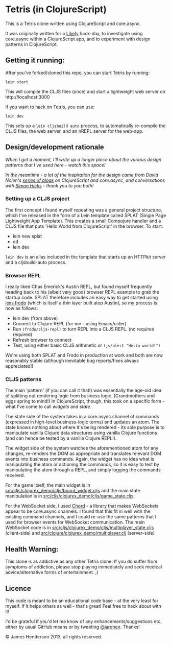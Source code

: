 # Tetris (in ClojureScript)

This is a Tetris clone written using ClojureScript and core.async.

It was originally written for a [Likely](http://likely.co) hack-day,
to investigate using core.async within a ClojureScript app, and to
experiment with design patterns in ClojureScript.

## Getting it running:

After you've forked/cloned this repo, you can start Tetris by running:

    lein start
	
This will compile the CLJS files (once) and start a lightweight web server on
http://localhost:3000
	
If you want to hack on Tetris, you can use:

    lein dev

This sets up a `lein cljsbuild auto` process, to automatically
re-compile the CLJS files, the web server, and an nREPL server for the
web-app.

## Design/development rationale

*When I get a moment, I'll write up a longer piece about the various
 design patterns that I've used here - watch this space!*
 
*In the meantime - a lot of the inspiration for the design came from
 David Nolen's [series of blogs](https://swannodette.github.io) on
 ClojureScript and core.async, and conversations with
 [Simon Hicks](https://github.com/simonhicks) - thank you to you
 both!*

### Setting up a CLJS project

The first concept I found myself repeating was a general project
structure, which I've released in the form of a Lein template called
SPLAT (Single Page Lightweight App Template). This creates a small
Compojure handler and a CLJS file that puts 'Hello World from
ClojureScript' in the browser. To start:

* lein new splat <your-app>
* cd <your-app>
* lein dev

`lein dev` is an alias included in the template that starts up an
HTTPkit server and a cljsbuild-auto process.

### Browser REPL

I really liked Chas Emerick's Austin REPL, but found myself frequently
heading back to his (albeit very good) browser REPL example to grab
the startup code. SPLAT therefore includes an easy way to get started
using [lein-frodo](https://github.com/james-henderson/lein-frodo) (which
is itself a thin layer built atop Austin), so my process is now as
follows:

* lein dev (from above)
* Connect to Clojure REPL (for me - using Emacs/cider)
* Run `(frodo/cljs-repl)` to turn REPL into a CLJS REPL. (no requires required)
* Refresh browser to connect
* Test, using either basic CLJS arithmetic or `(js/alert "Hello world!")`

We're using both SPLAT and Frodo in production at work and both are
now reasonably stable (although inevitable bug reports/fixes always
appreciated!)

### CLJS patterns

The main 'pattern' (if you can call it that!) was essentially the
age-old idea of splitting out rendering logic from business
logic. (Grandmothers and eggs spring to mind!) In ClojureScript,
though, this took on a specific form - what I've come to call
*widgets* and *state*.

The state side of the system takes in a core.async channel of commands
(expressed in high-level business-logic terms) and updates an
atom. The state knows nothing about where it's being rendered - its
sole purpose is to manipulate vanilla Clojure data structures using
vanilla Clojure functions (and can hence be tested by a vanilla
Clojure REPL!).

The widget side of the system watches the aforementioned atom for any
changes, re-renders the DOM as appropriate and translates relevant DOM
events into business commands. Again, the widget has no idea what is
manipulating the atom or actioning the commands, so it is easy to test
by manipulating the atom through a REPL, and simply logging the
commands received.

For the game itself, the main widget is in
[src/cljs/clojurex_demo/cljs/board_widget.cljs](https://github.com/james-henderson/cljs-tetris/blob/master/src/cljs/clojurex_demo/cljs/board_widget.cljs)
and the main state manipulation is in [src/cljs/clojurex_demo/cljs/game_state.cljs](https://github.com/james-henderson/cljs-tetris/blob/master/src/cljs/clojurex_demo/cljs/game_state.cljs).

For the WebSocket side, I used
[Chord](https://github.com/james-henderson/chord) - a library that
makes WebSockets appear to be core.async channels. I found that this
fit in well with the existing command channels, and I could re-use the
same patterns that I used for browser events for WebSocket
communication. The main WebSocket code is in
[src/cljs/clojurex_demo/cljs/multiplayer_state.cljs](https://github.com/james-henderson/cljs-tetris/blob/master/src/cljs/clojurex_demo/cljs/multiplayer_state.cljs)
(client-side) and
[src/clojure/clojurex_demo/multiplayer.clj](https://github.com/james-henderson/cljs-tetris/blob/master/src/clojure/clojurex_demo/multiplayer.clj)
(server-side)

## Health Warning: 

This clone is as addictive as any other Tetris clone. If you do suffer
from symptoms of addiction, please stop playing immediately and seek
medical advice/alternative forms of entertainment. ;)

## Licence

This code is meant to be an educational code base - at the very least
for myself. If it helps others as well - that's great! Feel free to
hack about with it!

I'd be grateful if you'd let me know of any enhancements/suggestions
etc, either by usual GitHub means or by tweeting
[@jarohen](https://twitter.com/jarohen). Thanks!

&copy; James Henderson 2013, all rights reserved.

